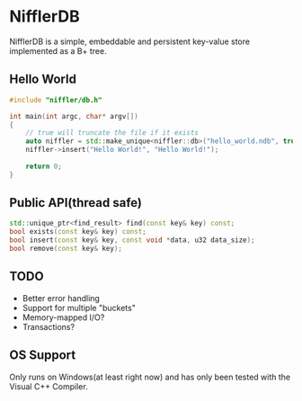 # NifflerDB

NifflerDB is a simple, embeddable and persistent key-value store implemented as a B+ tree.

## Hello World
```c++
#include "niffler/db.h"

int main(int argc, char* argv[])
{
    // true will truncate the file if it exists
    auto niffler = std::make_unique<niffler::db>("hello_world.ndb", true);
    niffler->insert("Hello World!", "Hello World!");
    
    return 0;
}
```

## Public API(thread safe)
```c++
std::unique_ptr<find_result> find(const key& key) const;
bool exists(const key& key) const;
bool insert(const key& key, const void *data, u32 data_size);
bool remove(const key& key);
```

## TODO
* Better error handling
* Support for multiple "buckets"
* Memory-mapped I/O?
* Transactions?

## OS Support
Only runs on Windows(at least right now) and has only been tested with the Visual C++ Compiler.

